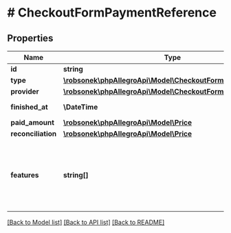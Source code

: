 # # CheckoutFormPaymentReference

## Properties

Name | Type | Description | Notes
------------ | ------------- | ------------- | -------------
**id** | **string** | Payment id |
**type** | [**\robsonek\phpAllegroApi\Model\CheckoutFormPaymentType**](CheckoutFormPaymentType.md) |  |
**provider** | [**\robsonek\phpAllegroApi\Model\CheckoutFormPaymentProvider**](CheckoutFormPaymentProvider.md) |  | [optional]
**finished_at** | **\DateTime** | Date when the event occurred | [optional]
**paid_amount** | [**\robsonek\phpAllegroApi\Model\Price**](Price.md) |  | [optional]
**reconciliation** | [**\robsonek\phpAllegroApi\Model\Price**](Price.md) |  | [optional]
**features** | **string[]** | Payment additional features:  - &#x60;ALLEGRO_PAY&#x60; - The payment was made using Allegro Pay. | [optional]

[[Back to Model list]](../../README.md#models) [[Back to API list]](../../README.md#endpoints) [[Back to README]](../../README.md)
